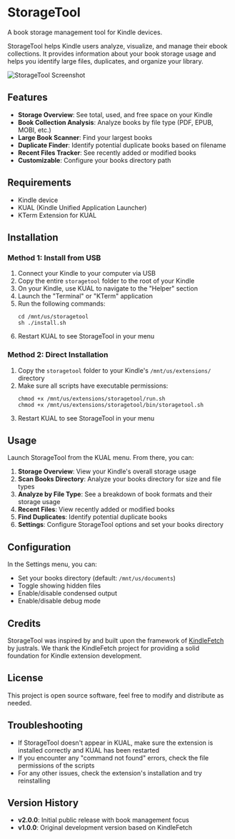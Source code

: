 # StorageTool

A book storage management tool for Kindle devices.

StorageTool helps Kindle users analyze, visualize, and manage their ebook collections. It provides information about your book storage usage and helps you identify large files, duplicates, and organize your library.

![StorageTool Screenshot](screenshot.jpg)

## Features

- **Storage Overview**: See total, used, and free space on your Kindle
- **Book Collection Analysis**: Analyze books by file type (PDF, EPUB, MOBI, etc.)
- **Large Book Scanner**: Find your largest books
- **Duplicate Finder**: Identify potential duplicate books based on filename
- **Recent Files Tracker**: See recently added or modified books
- **Customizable**: Configure your books directory path

## Requirements

- Kindle device
- KUAL (Kindle Unified Application Launcher)
- KTerm Extension for KUAL

## Installation

### Method 1: Install from USB

1. Connect your Kindle to your computer via USB
2. Copy the entire `storagetool` folder to the root of your Kindle
3. On your Kindle, use KUAL to navigate to the "Helper" section
4. Launch the "Terminal" or "KTerm" application
5. Run the following commands:
   ```
   cd /mnt/us/storagetool
   sh ./install.sh
   ```
6. Restart KUAL to see StorageTool in your menu

### Method 2: Direct Installation

1. Copy the `storagetool` folder to your Kindle's `/mnt/us/extensions/` directory
2. Make sure all scripts have executable permissions:
   ```
   chmod +x /mnt/us/extensions/storagetool/run.sh
   chmod +x /mnt/us/extensions/storagetool/bin/storagetool.sh
   ```
3. Restart KUAL to see StorageTool in your menu

## Usage

Launch StorageTool from the KUAL menu. From there, you can:

1. **Storage Overview**: View your Kindle's overall storage usage
2. **Scan Books Directory**: Analyze your books directory for size and file types
3. **Analyze by File Type**: See a breakdown of book formats and their storage usage
4. **Recent Files**: View recently added or modified books
5. **Find Duplicates**: Identify potential duplicate books
6. **Settings**: Configure StorageTool options and set your books directory

## Configuration

In the Settings menu, you can:
- Set your books directory (default: `/mnt/us/documents`)
- Toggle showing hidden files
- Enable/disable condensed output
- Enable/disable debug mode

## Credits

StorageTool was inspired by and built upon the framework of [KindleFetch](https://github.com/justrals/KindleFetch) by justrals. We thank the KindleFetch project for providing a solid foundation for Kindle extension development.

## License

This project is open source software, feel free to modify and distribute as needed.

## Troubleshooting

- If StorageTool doesn't appear in KUAL, make sure the extension is installed correctly and KUAL has been restarted
- If you encounter any "command not found" errors, check the file permissions of the scripts
- For any other issues, check the extension's installation and try reinstalling

## Version History

- **v2.0.0**: Initial public release with book management focus
- **v1.0.0**: Original development version based on KindleFetch
